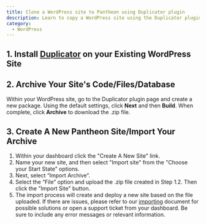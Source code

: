 ```yaml
---
title: Clone a WordPress site to Pantheon using Duplicator plugin
description: Learn to copy a WordPress site using the Duplicator plugin on Pantheon.
category:
  - WordPress
---
```


## 1. Install [Duplicator](https://wordpress.org/plugins/duplicator/) on your Existing WordPress Site

## 2. Archive Your Site's Code/Files/Database

Within your WordPress site, go to the Duplicator plugin page and create a new package. Using the default settings, click **Next** and then **Build**. When complete, click **Archive** to download the .zip file.

## 3. Create A New Pantheon Site/Import Your Archive

1. Within your dashboard click the "Create A New Site" link.
2. Name your new site, and then select "Import site" from the "Choose your Start State" options.
3. Next, select “Import Archive”.
4. Select the “File” option and upload the .zip file created in Step 1.2. Then click the "Import Site" button.
5. The import process will create and deploy a new site based on the file uploaded. If there are issues, please refer to our [importing](/docs/articles/drupal/importing-an-existing-drupal-site-to-pantheon#importing-an-existing-site) document for possible solutions or open a support ticket from your dashboard. Be sure to include any error messages or relevant information.
